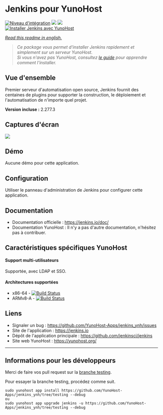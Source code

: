 # Jenkins pour YunoHost

[![Niveau d'intégration](https://dash.yunohost.org/integration/jenkins.svg)](https://dash.yunohost.org/appci/app/jenkins) ![](https://ci-apps.yunohost.org/ci/badges/jenkins.status.svg) ![](https://ci-apps.yunohost.org/ci/badges/jenkins.maintain.svg)  
[![Installer Jenkins avec YunoHost](https://install-app.yunohost.org/install-with-yunohost.svg)](https://install-app.yunohost.org/?app=jenkins)

*[Read this readme in english.](./README.md)*

> *Ce package vous permet d'installer Jenkins rapidement et simplement sur un serveur YunoHost.  
Si vous n'avez pas YunoHost, consultez [le guide](https://yunohost.org/#/install) pour apprendre comment l'installer.*

## Vue d'ensemble
Premier serveur d'automatisation open source, Jenkins fournit des centaines de plugins pour supporter la construction, le déploiement et l'automatisation de n'importe quel projet.

**Version incluse :** 2.277.3

## Captures d'écran

![](https://crudelis.fr/lutim/w8DlycXB.png)

## Démo

Aucune démo pour cette application.

## Configuration

Utiliser le panneau d'administration de Jenkins pour configurer cette application.

## Documentation

 * Documentation officielle : https://jenkins.io/doc/
 * Documentation YunoHost : Il n'y a pas d'autre documentation, n'hésitez pas à contribuer.

## Caractéristiques spécifiques YunoHost

#### Support multi-utilisateurs

Supportée, avec LDAP et SSO.

#### Architectures supportées

* x86-64 - [![Build Status](https://ci-apps.yunohost.org/ci/logs/jenkins.svg)](https://ci-apps.yunohost.org/ci/apps/jenkins/)
* ARMv8-A - [![Build Status](https://ci-apps-arm.yunohost.org/ci/logs/jenkins.svg)](https://ci-apps-arm.yunohost.org/ci/apps/jenkins/)

## Liens

 * Signaler un bug : https://github.com/YunoHost-Apps/jenkins_ynh/issues
 * Site de l'application : https://jenkins.io
 * Dépôt de l'application principale : https://github.com/jenkinsci/jenkins
 * Site web YunoHost : https://yunohost.org/

---

## Informations pour les développeurs

Merci de faire vos pull request sur la [branche testing](https://github.com/YunoHost-Apps/jenkins_ynh/tree/testing).

Pour essayer la branche testing, procédez comme suit.
```
sudo yunohost app install https://github.com/YunoHost-Apps/jenkins_ynh/tree/testing --debug
ou
sudo yunohost app upgrade jenkins -u https://github.com/YunoHost-Apps/jenkins_ynh/tree/testing --debug
```
